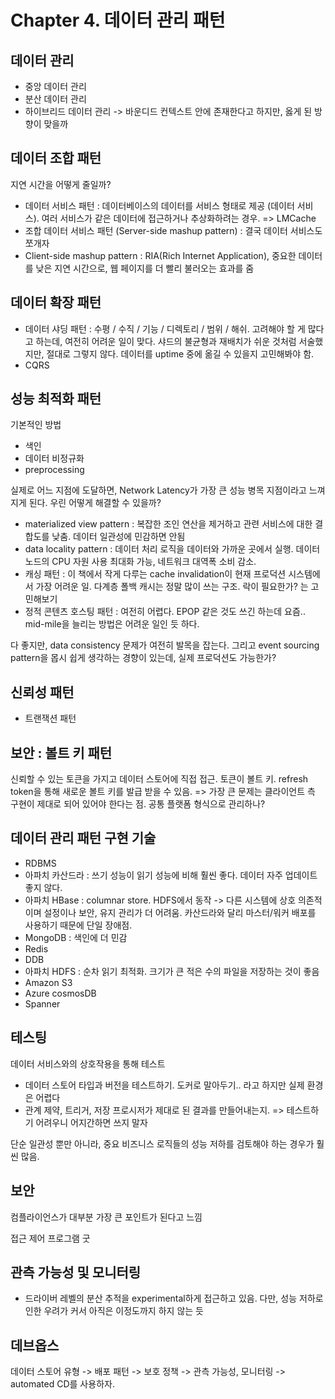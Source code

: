 # Chapter 4. 데이터 관리 패턴

## 데이터 관리

- 중앙 데이터 관리
- 분산 데이터 관리
- 하이브리드 데이터 관리 -> 바운디드 컨텍스트 안에 존재한다고 하지만, 옳게 된 방향이 맞을까

## 데이터 조합 패턴

지연 시간을 어떻게 줄일까?

- 데이터 서비스 패턴 : 데이터베이스의 데이터를 서비스 형태로 제공 (데이터 서비스). 여러 서비스가 같은 데이터에 접근하거나 추상화하려는 경우. => LMCache
- 조합 데이터 서비스 패턴 (Server-side mashup pattern) : 결국 데이터 서비스도 쪼개자
- Client-side mashup pattern : RIA(Rich Internet Application), 중요한 데이터를 낮은 지연 시간으로, 웹 페이지를 더 빨리 불러오는 효과를 줌

## 데이터 확장 패턴

- 데이터 샤딩 패턴 : 수평 / 수직 / 기능 / 디렉토리 / 범위 / 해쉬. 고려해야 할 게 많다고 하는데, 여전히 어려운 일이 맞다. 샤드의 불균형과 재배치가 쉬운 것처럼 서술했지만, 절대로 그렇지 않다. 데이터를 uptime 중에 옮길 수 있을지 고민해봐야 함.
- CQRS

## 성능 최적화 패턴

기본적인 방법

- 색인
- 데이터 비정규화
- preprocessing

실제로 어느 지점에 도달하면, Network Latency가 가장 큰 성능 병목 지점이라고 느껴지게 된다. 우린 어떻게 해결할 수 있을까?

- materialized view pattern : 복잡한 조인 연산을 제거하고 관련 서비스에 대한 결합도를 낮춤. 데이터 일관성에 민감하면 안됨
- data locality pattern : 데이터 처리 로직을 데이터와 가까운 곳에서 실행. 데이터 노드의 CPU 자원 사용 최대화 가능, 네트워크 대역폭 소비 감소.
- 캐싱 패턴 : 이 책에서 작게 다루는 cache invalidation이 현재 프로덕션 시스템에서 가장 어려운 일. 다계층 폴백 캐시는 정말 많이 쓰는 구조. 락이 필요한가? 는 고민해보기
- 정적 콘텐츠 호스팅 패턴 : 여전히 어렵다. EPOP 같은 것도 쓰긴 하는데 요즘.. mid-mile을 늘리는 방법은 어려운 일인 듯 하다.

다 좋지만, data consistency 문제가 여전히 발목을 잡는다. 그리고 event sourcing pattern을 몹시 쉽게 생각하는 경향이 있는데, 실제 프로덕션도 가능한가?

## 신뢰성 패턴

- 트랜잭션 패턴

## 보안 : 볼트 키 패턴

신뢰할 수 있는 토큰을 가지고 데이터 스토어에 직접 접근. 토큰이 볼트 키.
refresh token을 통해 새로운 볼트 키를 발급 받을 수 있음.
=> 가장 큰 문제는 클라이언트 측 구현이 제대로 되어 있어야 한다는 점. 공통 플랫폼 형식으로 관리하나?

## 데이터 관리 패턴 구현 기술
- RDBMS
- 아파치 카산드라 : 쓰기 성능이 읽기 성능에 비해 훨씬 좋다. 데이터 자주 업데이트 좋지 않다.
- 아파치 HBase : columnar store. HDFS에서 동작 -> 다른 시스템에 상호 의존적이며 설정이나 보안, 유지 관리가 더 어려움. 카산드라와 달리 마스터/워커 배포를 사용하기 때문에 단일 장애점.
- MongoDB : 색인에 더 민감
- Redis
- DDB
- 아파치 HDFS : 순차 읽기 최적화. 크기가 큰 적은 수의 파일을 저장하는 것이 좋음
- Amazon S3
- Azure cosmosDB
- Spanner

## 테스팅

데이터 서비스와의 상호작용을 통해 테스트

- 데이터 스토어 타입과 버전을 테스트하기. 도커로 말아두기.. 라고 하지만 실제 환경은 어렵다
- 관계 제약, 트리거, 저장 프로시저가 제대로 된 결과를 만들어내는지. => 테스트하기 어려우니 어지간하면 쓰지 말자

단순 일관성 뿐만 아니라, 중요 비즈니스 로직들의 성능 저하를 검토해야 하는 경우가 훨씬 많음.

## 보안

컴플라이언스가 대부분 가장 큰 포인트가 된다고 느낌

접근 제어 프로그램 굿

## 관측 가능성 및 모니터링

+ 드라이버 레벨의 분산 추적을 experimental하게 접근하고 있음. 다만, 성능 저하로 인한 우려가 커서 아직은 이정도까지 하지 않는 듯

## 데브옵스

데이터 스토어 유형 -> 배포 패턴 -> 보호 정책 -> 관측 가능성, 모니터링 -> automated CD를 사용하자.
